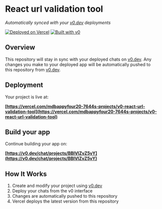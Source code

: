 # React url validation tool

*Automatically synced with your [v0.dev](https://v0.dev) deployments*

[![Deployed on Vercel](https://img.shields.io/badge/Deployed%20on-Vercel-black?style=for-the-badge&logo=vercel)](https://vercel.com/mdbappyfour20-7644s-projects/v0-react-url-validation-tool)
[![Built with v0](https://img.shields.io/badge/Built%20with-v0.dev-black?style=for-the-badge)](https://v0.dev/chat/projects/BBIVlZvZ5vY)

## Overview

This repository will stay in sync with your deployed chats on [v0.dev](https://v0.dev).
Any changes you make to your deployed app will be automatically pushed to this repository from [v0.dev](https://v0.dev).

## Deployment

Your project is live at:

**[https://vercel.com/mdbappyfour20-7644s-projects/v0-react-url-validation-tool](https://vercel.com/mdbappyfour20-7644s-projects/v0-react-url-validation-tool)**

## Build your app

Continue building your app on:

**[https://v0.dev/chat/projects/BBIVlZvZ5vY](https://v0.dev/chat/projects/BBIVlZvZ5vY)**

## How It Works

1. Create and modify your project using [v0.dev](https://v0.dev)
2. Deploy your chats from the v0 interface
3. Changes are automatically pushed to this repository
4. Vercel deploys the latest version from this repository